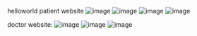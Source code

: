 helloworld
patient website
![image](https://user-images.githubusercontent.com/103855389/230755137-8949eca7-f719-48d6-9752-3526509373dd.png)
![image](https://user-images.githubusercontent.com/103855389/230755153-9b9ecc03-b0b2-4276-b23b-7581cc98d5ca.png)
![image](https://user-images.githubusercontent.com/103855389/230755168-af65d2df-b3a2-461c-a2b9-605b13614da2.png)
![image](https://user-images.githubusercontent.com/103855389/230755177-eb52a47e-7481-459d-8047-9c29ec5f4086.png)



doctor website:
![image](https://user-images.githubusercontent.com/103855389/230755182-e804bc07-6078-46f2-b85e-942af6a14929.png)
![image](https://user-images.githubusercontent.com/103855389/230755196-f2e62dbc-0309-4500-8bd7-6b3607fd97ad.png)
![image](https://user-images.githubusercontent.com/103855389/230755205-8d7464d1-8180-4215-a76e-63a26ee18c9a.png)










